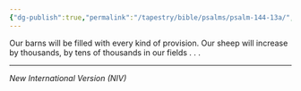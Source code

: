 ```yaml
---
{"dg-publish":true,"permalink":"/tapestry/bible/psalms/psalm-144-13a/","title":"Psalm 144:13a","hide":true,"tags":["bible-verse","bible-verse"],"dgHomeLink":true,"dgShowLocalGraph":true,"dgEnableSearch":true}
---
```


Our barns will be filled with every kind of provision.
Our sheep will increase by thousands, by tens of thousands in our fields . . . 

---
*New International Version (NIV)*